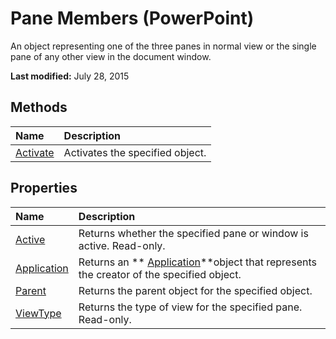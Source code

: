 
# Pane Members (PowerPoint)
An object representing one of the three panes in normal view or the single pane of any other view in the document window.

 **Last modified:** July 28, 2015


## Methods



|**Name**|**Description**|
|:-----|:-----|
| [Activate](3571e13c-413b-ca86-51a7-38d2a1caab0f.md)|Activates the specified object.|

## Properties



|**Name**|**Description**|
|:-----|:-----|
| [Active](7928a964-f775-a658-1246-88c6c07e6172.md)|Returns whether the specified pane or window is active. Read-only.|
| [Application](dc40ba0a-23cd-cf07-d59b-dbe5f7d700d9.md)|Returns an  ** [Application](978c2b99-4271-b953-4283-73b5f3d96f41.md)**object that represents the creator of the specified object.|
| [Parent](75432a2d-4db5-076c-dfeb-43955476e3a0.md)|Returns the parent object for the specified object.|
| [ViewType](6114b581-a9f5-a4b7-827e-99004fea4e58.md)|Returns the type of view for the specified pane. Read-only.|
